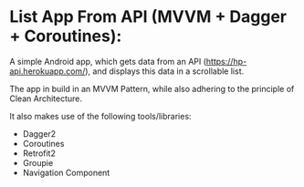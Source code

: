 # List App From API (MVVM + Dagger + Coroutines):

A simple Android app, which gets data from an API (https://hp-api.herokuapp.com/), and displays this data in a scrollable list.

The app in build in an MVVM Pattern, while also adhering to the principle of Clean Architecture.

It also makes use of the following tools/libraries:
- Dagger2
- Coroutines
- Retrofit2
- Groupie
- Navigation Component

